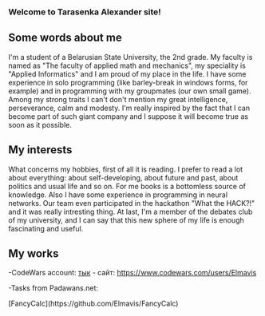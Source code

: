 ### Welcome to Tarasenka Alexander site!

## Some words about me
I'm a student of a Belarusian State University, the 2nd grade. My faculty is named as "The faculty of applied math and mechanics", my speciality is "Applied Informatics" and I am proud of my place in the life. 
I have some experience in solo programming (like barley-break in windows forms, for example) and in programming with my groupmates (our own small game).
Among my strong traits I can't don't mention my great intelligence, perseverance, calm and modesty.
I'm really inspired by the fact that I can become part of such giant company and I suppose it will become true as soon as it possible.

## My interests
What concerns my hobbies, first of all it is reading. I prefer to read a lot about everything: about self-developing, about future and past, about politics and usual life and so on. For me books is a bottomless source of knowledge.
Also I have some experience in programming in neural networks. Our team even participated in the hackathon "What the HACK?!" and it was really intresting thing.
At last, I'm a member of the debates club of my university, and I can say that this new sphere of my life is enough fascinating and useful.

## My works

-CodeWars account: [тык](https://www.codewars.com/users/Elmavis) - сайт: https://www.codewars.com/users/Elmavis 
<p> -Tasks from Padawans.net: 
<p> [FancyCalc](https://github.com/Elmavis/FancyCalc)


